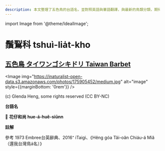 ```yaml
---
description: 本文整理了五色鳥的台語名，並對照英語與華語翻譯，與最新的鳥類分類，期待能夠供未來的台語鳥類圖鑑當作參考
---
```


import Image from '@theme/IdealImage';

# 鬚鴷科 tshuì-lia̍t-kho

## [五色鳥 タイワンゴシキドリ Taiwan Barbet](https://ebird.org/species/taibar2)

<Image img="https://inaturalist-open-data.s3.amazonaws.com/photos/175905452/medium.jpg" alt="image" style={{marginBottom: '0rem'}} />

<div className="image-caption">
(c) Glenda Heng, some rights reserved (CC BY-NC)
</div>

**台語名**

🎯 **花仔和尚 hue-á-huê-siūnn**

**註解**

參考 1973 Embree台英辭典、2016⁺ iTaigi、《Hêng góa Tâi-oân Chiáu-á Miâ（還我台灣鳥á名）》
